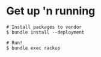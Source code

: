# Get up 'n running

    # Install packages to vendor
    $ bundle install --deployment

    # Run!
    $ bundle exec rackup
